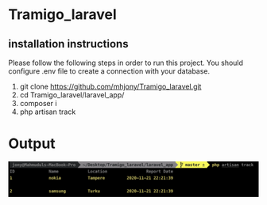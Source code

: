 # Tramigo_laravel

## installation instructions
Please follow the following steps in order to run this project. You should configure .env file to create a connection with your database.
1. git clone https://github.com/mhjony/Tramigo_laravel.git
2. cd Tramigo_laravel/laravel_app/
3. composer i
4. php artisan track

# Output
![](https://github.com/mhjony/Tramigo_laravel/blob/master/Output.png)
